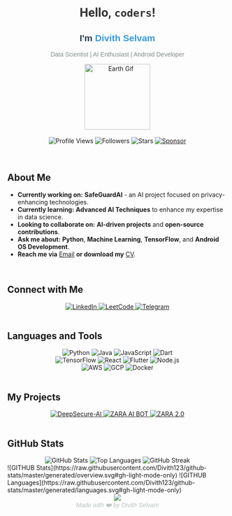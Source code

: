 <h1 align="center">
  <span style="font-family: 'Roboto', sans-serif; color: #333;"> Hello, <code>coders</code>!</span>
</h1>

<div align="center">
  <h2 style="font-family: 'Arial', sans-serif; color: #2C3E50;"> I'm <span style="color: #3498DB;">Divith Selvam</span></h2>
  <p style="font-family: 'Arial', sans-serif; color: #7F8C8D;"> Data Scientist | AI Enthusiast | Android Developer</p>
  <img src="https://media.giphy.com/media/v1.Y2lkPTc5MGI3NjExcnc5NzN5ZGU3eHoyMmRhdTU3bTZtcXJjdjE1bTgybHBhOG4xZXgxNyZlcD12MV9naWZzX3RyZW5kaW5nJmN0PWc/mcJohbfGPATW8/giphy.gif" width="150" alt="Earth Gif"/>
</div>

<br/>

<div align="center">
  <img alt="Profile Views" src="https://komarev.com/ghpvc/?username=Divith123&style=flat&color=3498DB"/>
  <img alt="Followers" src="https://img.shields.io/github/followers/Divith123?label=Followers&style=flat&color=3498DB"/>
  <img alt="Stars" src="https://img.shields.io/github/stars/Divith123?label=Stars&style=flat&color=3498DB"/>
  <a href="https://github.com/sponsors/Divith123">
    <img src="https://img.shields.io/static/v1?label=Sponsor&message=%E2%9D%A4&logo=GitHub&color=%23fe8e86" alt="Sponsor"/>
  </a>
</div>

<br/>

<br/>

<h2>About Me</h2>

- **Currently working on:** **SafeGuardAI** - an AI project focused on privacy-enhancing technologies.
- **Currently learning:** **Advanced AI Techniques** to enhance my expertise in data science.
- **Looking to collaborate on:** **AI-driven projects** and **open-source contributions**.
- **Ask me about:** **Python**, **Machine Learning**, **TensorFlow**, and **Android OS Development**.
- **Reach me via** [Email](mailto:divithselvam23@gmail.com) **or download my** [CV](https://divith-portfolio.vercel.app/CV.pdf).

<br/>

<h2>Connect with Me</h2>

<div align="center">
  <a href="https://linkedin.com/in/divith-s" target="_blank">
    <img src="https://img.shields.io/badge/LinkedIn-0A66C2?style=flat&logo=linkedin&logoColor=white" alt="LinkedIn"/>
  </a>
  <a href="https://www.leetcode.com/divith123" target="_blank">
    <img src="https://img.shields.io/badge/LeetCode-F9DC5C?style=flat&logo=leetcode&logoColor=black" alt="LeetCode"/>
  </a>
  <a href="https://www.telegram.me/ninjaonsteroids" target="_blank">
    <img src="https://img.shields.io/badge/Telegram-0088CC?style=flat&logo=telegram&logoColor=white" alt="Telegram"/>
  </a>
</div>

<br/>

<h2>Languages and Tools</h2>

<div align="center">
  <img src="https://img.shields.io/badge/Python-3776AB?style=flat&logo=python&logoColor=white" alt="Python"/>
  <img src="https://img.shields.io/badge/Java-007396?style=flat&logo=java&logoColor=white" alt="Java"/>
  <img src="https://img.shields.io/badge/JavaScript-F7DF1C?style=flat&logo=javascript&logoColor=black" alt="JavaScript"/>
  <img src="https://img.shields.io/badge/Dart-0175C2?style=flat&logo=dart&logoColor=white" alt="Dart"/>
</div>

<div align="center">
  <img src="https://img.shields.io/badge/TensorFlow-FF6F00?style=flat&logo=tensorflow&logoColor=white" alt="TensorFlow"/>
  <img src="https://img.shields.io/badge/React-61DAFB?style=flat&logo=react&logoColor=black" alt="React"/>
  <img src="https://img.shields.io/badge/Flutter-02569B?style=flat&logo=flutter&logoColor=white" alt="Flutter"/>
  <img src="https://img.shields.io/badge/Node.js-339933?style=flat&logo=node.js&logoColor=white" alt="Node.js"/>
</div>

<div align="center">
  <img src="https://img.shields.io/badge/AWS-232F3E?style=flat&logo=amazonaws&logoColor=white" alt="AWS"/>
  <img src="https://img.shields.io/badge/GCP-4285F4?style=flat&logo=google-cloud&logoColor=white" alt="GCP"/>
  <img src="https://img.shields.io/badge/Docker-2496ED?style=flat&logo=docker&logoColor=white" alt="Docker"/>
</div>

<br/>

<h2>My Projects</h2>

<div align="center">
  <a href="https://github.com/Divith123/DeepSecure-AI" target="_blank">
    <img src="https://img.shields.io/badge/DeepSecure-AI%20Project-blue?style=flat&logo=github" alt="DeepSecure-AI"/>
  </a>
  <a href="https://github.com/Divith123/ZARA-AN-AI-BOT" target="_blank">
    <img src="https://img.shields.io/badge/ZARA-AI%20BOT-green?style=flat&logo=github" alt="ZARA AI BOT"/>
  </a>
  <a href="https://github.com/Divith123/ZARA-2.0" target="_blank">
    <img src="https://img.shields.io/badge/ZARA%202.0-AI%20BOT-red?style=flat&logo=github" alt="ZARA 2.0"/>
  </a>
</div>

<br/>

<h2>GitHub Stats</h2>

<div align="center">
  <img src="https://github-readme-stats.vercel.app/api?username=divith123&show_icons=true&theme=default" alt="GitHub Stats"/>
  <img src="https://github-readme-stats.vercel.app/api/top-langs/?username=divith123&layout=compact&theme=default" alt="Top Languages"/>
  <img src="https://github-readme-streak-stats.herokuapp.com/?user=divith123&theme=default" alt="GitHub Streak"/>
</div>
![GITHUB Stats](https://raw.githubusercontent.com/Divith123/github-stats/master/generated/overview.svg#gh-light-mode-only) ![GITHUB Languages](https://raw.githubusercontent.com/Divith123/github-stats/master/generated/languages.svg#gh-light-mode-only)

<br/>
<div align="center">
  <a href="https://www.buymeacoffee.com/ninjaonsteroids">
    <img src="https://img.buymeacoffee.com/button-api/?text=Buy me a coffee&emoji=🥤&slug=ninjaonsteroids&button_colour=FFDD00&font_colour=000000&font_family=Cookie&outline_colour=000000&coffee_colour=ffffff" />
  </a>
</div>

<div align="center" style="font-family: 'Arial', sans-serif; color: #BDC3C7;">
  <i>Made with ❤️ by Divith Selvam</i>
</div>
